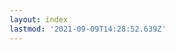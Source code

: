 ```yaml
---
layout: index
lastmod: '2021-09-09T14:28:52.639Z'
---
```

<!-- # Welcome -->
<!-- 
It seems that there is an iminent threat to your online activity and pressence.
Fair enough, however understanding the threats you face allows you to mitigate these. -->
